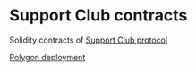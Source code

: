 # Support Club contracts

Solidity contracts of [Support Club protocol](support.club)

[Polygon deployment](https://polygonscan.com/address/0xc3ef59c25bbc3cc5811bc7ec5658498c67e4d3c7)
